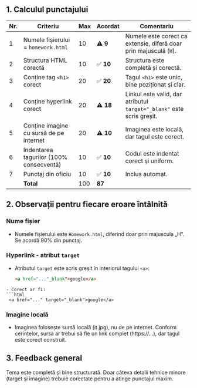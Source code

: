 ## 1. Calculul punctajului

| Nr. | Criteriu                                                    | Max | Acordat | Comentariu                                                                 |
|-----|-------------------------------------------------------------|-----|---------|---------------------------------------------------------------------------|
| 1   | Numele fișierului = `homework.html`                         | 10  | ⚠️ **9**  | Numele este corect ca extensie, diferă doar prin majusculă (`H`).        |
| 2   | Structura HTML corectă                                      | 10  | ✅ **10** | Structura este completă și corectă.                                       |
| 3   | Conține tag `<h1>` corect                                   | 20  | ✅ **20** | Tagul `<h1>` este unic, bine poziționat și clar.                         |
| 4   | Conține hyperlink corect                                    | 20  | ⚠️ **18** | Linkul este valid, dar atributul `target="_blank"` este scris greșit.    |
| 5   | Conține imagine cu sursă de pe internet                     | 20  | ⚠️ **10** | Imaginea este locală, dar tagul este corect.                             |
| 6   | Indentarea tagurilor (100% consecventă)                     | 10  | ✅ **10** | Codul este indentat corect și uniform.                                   |
| 7   | Punctaj din oficiu                                          | 10  | ✅ **10** | Inclus automat.                                                          |
|     | **Total**                                                   |100  | **87**   |                                                                           |

## 2. Observații pentru fiecare eroare întâlnită

### Nume fișier
- Numele fișierului este `Homework.html`, diferind doar prin majuscula „H”. Se acordă 90% din punctaj.

### Hyperlink - atribut `target`
- Atributul `target` este scris greșit în interiorul tagului `<a>`:
  ```html
  <a href="..."_blank">google</a>
 ```
- Corect ar fi:
```html
  <a href="..." target="_blank">google</a>
 ```

### Imagine locală
- Imaginea folosește sursă locală (it.jpg), nu de pe internet. Conform cerințelor, sursa ar trebui să fie un link complet (https://...), dar tagul este corect construit.


## 3. Feedback general
Tema este completă și bine structurată. Doar câteva detalii tehnice minore (target și imagine) trebuie corectate pentru a atinge punctajul maxim.